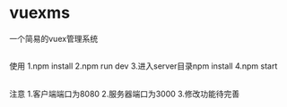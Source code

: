 # vuexms
一个简易的vuex管理系统
##
使用
1.npm install
2.npm run dev
3.进入server目录npm install
4.npm start
##
注意
1.客户端端口为8080
2.服务器端口为3000
3.修改功能待完善
